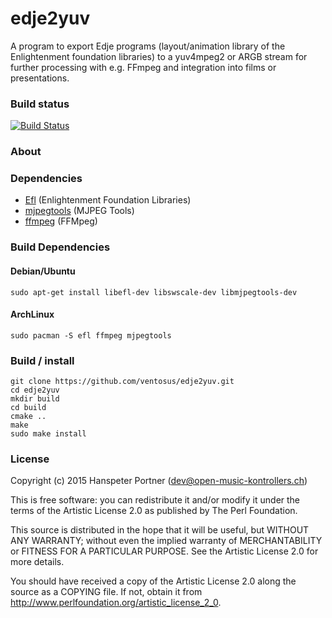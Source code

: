 # edje2yuv

A program to export Edje programs (layout/animation library
of the Enlightenment foundation libraries) to a yuv4mpeg2 or ARGB stream for
further processing with e.g. FFmpeg and integration into films or presentations.

### Build status

[![Build Status](https://travis-ci.org/ventosus/edje2yuv.svg?branch=master)](https://travis-ci.org/ventosus/edje2yuv)

### About

### Dependencies

* [Efl](http://docs.enlightenment.org/auto/efl/) (Enlightenment Foundation Libraries)
* [mjpegtools](http://mjpeg.sourceforge.net/) (MJPEG Tools)
* [ffmpeg](http://ffmpeg.org/) (FFMpeg)

### Build Dependencies

#### Debian/Ubuntu

	sudo apt-get install libefl-dev libswscale-dev libmjpegtools-dev

#### ArchLinux

	sudo pacman -S efl ffmpeg mjpegtools

### Build / install

	git clone https://github.com/ventosus/edje2yuv.git
	cd edje2yuv 
	mkdir build
	cd build
	cmake ..
	make
	sudo make install

### License

Copyright (c) 2015 Hanspeter Portner (dev@open-music-kontrollers.ch)

This is free software: you can redistribute it and/or modify
it under the terms of the Artistic License 2.0 as published by
The Perl Foundation.

This source is distributed in the hope that it will be useful,
but WITHOUT ANY WARRANTY; without even the implied warranty of
MERCHANTABILITY or FITNESS FOR A PARTICULAR PURPOSE. See the
Artistic License 2.0 for more details.

You should have received a copy of the Artistic License 2.0
along the source as a COPYING file. If not, obtain it from
<http://www.perlfoundation.org/artistic_license_2_0>.
